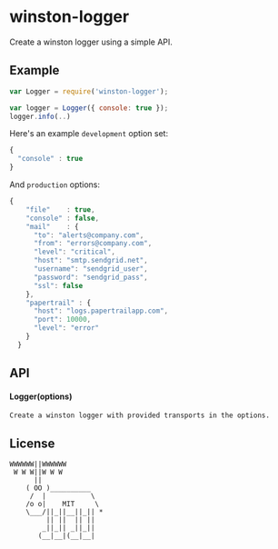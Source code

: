 # winston-logger

  Create a winston logger using a simple API.

## Example

```js
var Logger = require('winston-logger');

var logger = Logger({ console: true });
logger.info(..)
```

Here's an example `development` option set:

```js
{
  "console" : true
}
```

And `production` options:

```js
{
    "file"    : true,
    "console" : false,
    "mail"    : {
      "to": "alerts@company.com",
      "from": "errors@company.com",
      "level": "critical",
      "host": "smtp.sendgrid.net",
      "username": "sendgrid_user",
      "password": "sendgrid_pass",
      "ssl": false
    },
    "papertrail" : {
      "host": "logs.papertrailapp.com",
      "port": 10000,
      "level": "error"
    }
  }
```

## API

#### Logger(options)

    Create a winston logger with provided transports in the options.

## License

```
WWWWWW||WWWWWW
 W W W||W W W
      ||
    ( OO )__________
     /  |           \
    /o o|    MIT     \
    \___/||_||__||_|| *
         || ||  || ||
        _||_|| _||_||
       (__|__|(__|__|
```


